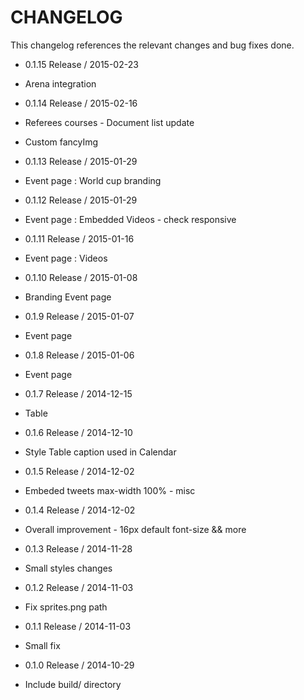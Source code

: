 CHANGELOG
=========

This changelog references the relevant changes and bug fixes done.

* 0.1.15 Release / 2015-02-23
 * Arena integration

* 0.1.14 Release / 2015-02-16
 * Referees courses - Document list update
 * Custom fancyImg

* 0.1.13 Release / 2015-01-29
 * Event page : World cup branding

* 0.1.12 Release / 2015-01-29
 * Event page : Embedded Videos - check responsive

* 0.1.11 Release / 2015-01-16
 * Event page : Videos

* 0.1.10 Release / 2015-01-08
 * Branding Event page

* 0.1.9 Release / 2015-01-07
 * Event page

* 0.1.8 Release / 2015-01-06
 * Event page

* 0.1.7 Release / 2014-12-15
 * Table

* 0.1.6 Release / 2014-12-10
 * Style Table caption used in Calendar

* 0.1.5 Release / 2014-12-02
 * Embeded tweets max-width 100% - misc

* 0.1.4 Release / 2014-12-02
 * Overall improvement - 16px default font-size && more

* 0.1.3 Release / 2014-11-28
 * Small styles changes

* 0.1.2 Release / 2014-11-03
 * Fix sprites.png path

* 0.1.1 Release / 2014-11-03
 * Small fix

* 0.1.0 Release / 2014-10-29
 * Include build/ directory